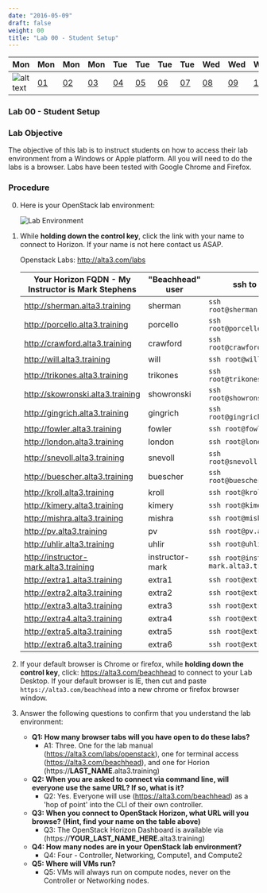 ```yaml
---
date: "2016-05-09"
draft: false
weight: 00
title: "Lab 00 - Student Setup"
---
```


|Mon|Mon|Mon|Mon|Tue|Tue|Tue|Tue|Wed|Wed|Wed|Thur|Thur|Thur|Thur|
|---|---|---|---|---|---|---|---|---|---|---|---|---|---|---|
|![alt text](https://i.imgur.com/nPM3gyv.png "You are here")|[01](/labs/openstack/01/)|[02](/labs/openstack/02/)|[03](/labs/openstack/03/)|[04](/labs/openstack/04/)|[05](/labs/openstack/05/)|[06](/labs/openstack/06/)|[07](/labs/openstack/07/)|[08](/labs/openstack/08/)|[09](/labs/openstack/09/)|[10](/labs/openstack/10/)|[11](/labs/openstack/11/)|[12](/labs/openstack/12/)|[13](/labs/openstack/13/)|[14](/labs/openstack/14/)|

### Lab 00 - Student Setup

### Lab Objective


The objective of this lab is to instruct students on how to access their lab environment from a Windows or Apple platform. All you will need to do the labs is a browser. Labs have been tested with Google Chrome and Firefox. 

### Procedure

0. Here is your OpenStack lab environment: 

	![Lab Environment](https://alta3.com/labs/images/beachhead2ravello.png)

0. While **holding down the control key**, click the link with your name to connect to Horizon. If your name is not here contact us ASAP. 

    Openstack Labs: http://alta3.com/labs

    | Your Horizon FQDN - My Instructor is Mark Stephens | "Beachhead" user | ssh to "Controller" |
    | --- | --- | --- |
    |http://sherman.alta3.training | sherman | `ssh root@sherman.alta3.training`
    |http://porcello.alta3.training | porcello | `ssh root@porcello.alta3.training` 
    |http://crawford.alta3.training  | crawford | `ssh root@crawford.alta3.training`
    |http://will.alta3.training  | will | `ssh root@will.alta3.training`
    |http://trikones.alta3.training  | trikones | `ssh root@trikones.alta3.training`
    |http://skowronski.alta3.training  | showronski | `ssh root@showronski.alta3.training`
    |http://gingrich.alta3.training  | gingrich | `ssh root@gingrich.alta3.training`
    |http://fowler.alta3.training  | fowler | `ssh root@fowler.alta3.training`
    |http://london.alta3.training  | london | `ssh root@london.alta3.training`
    |http://snevoll.alta3.training  | snevoll | `ssh root@snevoll.alta3.training`
    |http://buescher.alta3.training  | buescher | `ssh root@buescher.alta3.training`
    |http://kroll.alta3.training  | kroll | `ssh root@kroll.alta3.training`
    |http://kimery.alta3.training  | kimery | `ssh root@kimery.alta3.training`
    |http://mishra.alta3.training  | mishra | `ssh root@mishra.alta3.training`
    |http://pv.alta3.training  | pv | `ssh root@pv.alta3.training`
    |http://uhlir.alta3.training  | uhlir | `ssh root@uhlir.alta3.training`
    |http://instructor-mark.alta3.training | instructor-mark | `ssh root@instructor-mark.alta3.training`
    |http://extra1.alta3.training  | extra1 | `ssh root@extra1.alta3.training`
    |http://extra2.alta3.training  | extra2 | `ssh root@extra2.alta3.training`
    |http://extra3.alta3.training  | extra3 | `ssh root@extra3.alta3.training`
    |http://extra4.alta3.training  | extra4 | `ssh root@extra4.alta3.training`
    |http://extra5.alta3.training  | extra5 | `ssh root@extra5.alta3.training`
    |http://extra6.alta3.training  | extra6 | `ssh root@extra6.alta3.training`
    
3. If your default browser is Chrome or firefox, while **holding down the control key**, click: https://alta3.com/beachhead to connect to your Lab Desktop. If your default browser is IE, then cut and paste `https://alta3.com/beachhead` into a new chrome or firefox browser window.
 
4. Answer the following questions to confirm that you understand the lab environment:
    - **Q1: How many browser tabs will you have open to do these labs?**
      - A1: Three. One for the lab manual (https://alta3.com/labs/openstack), one for terminal access (https://alta3.com/beachhead), and one for Horion (https://**LAST_NAME**.alta3.training)
    - **Q2: When you are asked to connect via command line, will everyone use the same URL?  If so, what is it?**
      - Q2: Yes. Everyone will use (https://alta3.com/beachhead) as a 'hop of point' into the CLI of their own controller.
    - **Q3: When you connect to OpenStack Horizon, what URL will you browse? (Hint, find your name on the table above)**
      - Q3: The OpenStack Horizon Dashboard is available via (https://**YOUR_LAST_NAME_HERE**.alta3.training)
    - **Q4: How many nodes are in your OpenStack lab environment?**
      - Q4: Four - Controller, Networking, Compute1, and Compute2
    - **Q5: Where will VMs run?**
      - Q5: VMs will always run on compute nodes, never on the Controller or Networking nodes.
	
